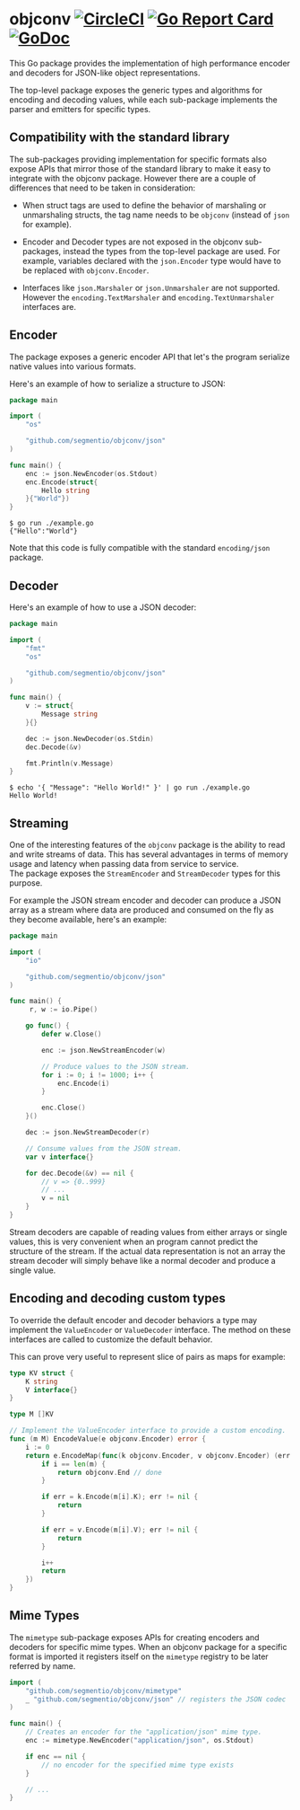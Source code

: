 objconv [![CircleCI](https://circleci.com/gh/segmentio/objconv.svg?style=shield)](https://circleci.com/gh/segmentio/objconv) [![Go Report Card](https://goreportcard.com/badge/github.com/segmentio/objconv)](https://goreportcard.com/report/github.com/segmentio/objconv) [![GoDoc](https://godoc.org/github.com/segmentio/objconv?status.svg)](https://godoc.org/github.com/segmentio/objconv)
=======

This Go package provides the implementation of high performance encoder and
decoders for JSON-like object representations.

The top-level package exposes the generic types and algorithms for encoding and
decoding values, while each sub-package implements the parser and emitters for
specific types.

Compatibility with the standard library
---------------------------------------

The sub-packages providing implementation for specific formats also expose APIs
that mirror those of the standard library to make it easy to integrate with the
objconv package. However there are a couple of differences that need to be taken
in consideration:

- When struct tags are used to define the behavior of marshaling or unmarshaling
structs, the tag name needs to be `objconv` (instead of `json` for example).

- Encoder and Decoder types are not exposed in the objconv sub-packages, instead
the types from the top-level package are used. For example, variables declared
with the `json.Encoder` type would have to be replaced with `objconv.Encoder`.

- Interfaces like `json.Marshaler` or `json.Unmarshaler` are not supported.
However the `encoding.TextMarshaler` and `encoding.TextUnmarshaler` interfaces
are.

Encoder
-------

The package exposes a generic encoder API that let's the program serialize
native values into various formats.

Here's an example of how to serialize a structure to JSON:
```go
package main

import (
    "os"

    "github.com/segmentio/objconv/json"
)

func main() {
    enc := json.NewEncoder(os.Stdout)
    enc.Encode(struct{
        Hello string
    }{"World"})
}
```
```
$ go run ./example.go
{"Hello":"World"}
```

Note that this code is fully compatible with the standard `encoding/json`
package.

Decoder
-------

Here's an example of how to use a JSON decoder:
```go
package main

import (
    "fmt"
    "os"

    "github.com/segmentio/objconv/json"
)

func main() {
    v := struct{
        Message string
    }{}

    dec := json.NewDecoder(os.Stdin)
    dec.Decode(&v)

    fmt.Println(v.Message)
}
```
```
$ echo '{ "Message": "Hello World!" }' | go run ./example.go
Hello World!
```

Streaming
---------

One of the interesting features of the `objconv` package is the ability to read
and write streams of data. This has several advantages in terms of memory usage
and latency when passing data from service to service.  
The package exposes the `StreamEncoder` and `StreamDecoder` types for this
purpose.

For example the JSON stream encoder and decoder can produce a JSON array as a
stream where data are produced and consumed on the fly as they become available,
here's an example:
```go
package main

import (
    "io"

    "github.com/segmentio/objconv/json"
)

func main() {
     r, w := io.Pipe()

    go func() {
        defer w.Close()

        enc := json.NewStreamEncoder(w)

        // Produce values to the JSON stream.
        for i := 0; i != 1000; i++ {
            enc.Encode(i)
        }

        enc.Close()
    }()

    dec := json.NewStreamDecoder(r)

    // Consume values from the JSON stream.
    var v interface{}

    for dec.Decode(&v) == nil {
        // v => {0..999}
        // ...
        v = nil
    }
}
```

Stream decoders are capable of reading values from either arrays or single
values, this is very convenient when an program cannot predict the structure of
the stream. If the actual data representation is not an array the stream decoder
will simply behave like a normal decoder and produce a single value.

Encoding and decoding custom types
----------------------------------

To override the default encoder and decoder behaviors a type may implement the
`ValueEncoder` or `ValueDecoder` interface. The method on these interfaces are
called to customize the default behavior.

This can prove very useful to represent slice of pairs as maps for example:
```go
type KV struct {
    K string
    V interface{}
}

type M []KV

// Implement the ValueEncoder interface to provide a custom encoding.
func (m M) EncodeValue(e objconv.Encoder) error {
    i := 0
    return e.EncodeMap(func(k objconv.Encoder, v objconv.Encoder) (err error) {
        if i == len(m) {
            return objconv.End // done
        }

        if err = k.Encode(m[i].K); err != nil {
            return
        }

        if err = v.Encode(m[i].V); err != nil {
            return
        }

        i++
        return
    })
}
```

Mime Types
----------

The `mimetype` sub-package exposes APIs for creating encoders and decoders for
specific mime types. When an objconv package for a specific format is imported
it registers itself on the `mimetype` registry to be later referred by name.

```go
import (
    "github.com/segmentio/objconv/mimetype"
    _ "github.com/segmentio/objconv/json" // registers the JSON codec
)

func main() {
    // Creates an encoder for the "application/json" mime type.
    enc := mimetype.NewEncoder("application/json", os.Stdout)

    if enc == nil {
        // no encoder for the specified mime type exists
    }

    // ...
}
```

